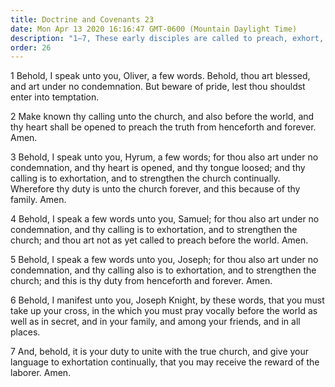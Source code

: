 ```yaml
---
title: Doctrine and Covenants 23
date: Mon Apr 13 2020 16:16:47 GMT-0600 (Mountain Daylight Time)
description: "1–7, These early disciples are called to preach, exhort, and strengthen the Church."
order: 26
---
```


1 Behold, I speak unto you, Oliver, a few words. Behold, thou art blessed, and art under no condemnation. But beware of pride, lest thou shouldst enter into temptation.

2 Make known thy calling unto the church, and also before the world, and thy heart shall be opened to preach the truth from henceforth and forever. Amen.

3 Behold, I speak unto you, Hyrum, a few words; for thou also art under no condemnation, and thy heart is opened, and thy tongue loosed; and thy calling is to exhortation, and to strengthen the church continually. Wherefore thy duty is unto the church forever, and this because of thy family. Amen.

4 Behold, I speak a few words unto you, Samuel; for thou also art under no condemnation, and thy calling is to exhortation, and to strengthen the church; and thou art not as yet called to preach before the world. Amen.

5 Behold, I speak a few words unto you, Joseph; for thou also art under no condemnation, and thy calling also is to exhortation, and to strengthen the church; and this is thy duty from henceforth and forever. Amen.

6 Behold, I manifest unto you, Joseph Knight, by these words, that you must take up your cross, in the which you must pray vocally before the world as well as in secret, and in your family, and among your friends, and in all places.

7 And, behold, it is your duty to unite with the true church, and give your language to exhortation continually, that you may receive the reward of the laborer. Amen.
